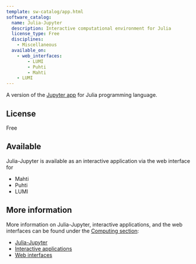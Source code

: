 ```yaml
---
template: sw-catalog/app.html
software_catalog:
  name: Julia-Jupyter
  description: Interactive computational environment for Julia
  license_type: Free
  disciplines:
    - Miscellaneous
  available_on:
    - web_interfaces:
        - LUMI
        - Puhti
        - Mahti
    - LUMI
---
```


A version of the [Jupyter app](jupyter.md) for Julia programming language.

## License

Free

## Available

Julia-Jupyter is available as an interactive application via the web interface for

- Mahti
- Puhti
- LUMI

## More information

More information on Julia-Jupyter, interactive applications, and the web interfaces can be found under the [Computing section](../computing/index.md):

- [Julia-Jupyter](../computing/webinterface/julia-on-jupyter.md)
- [Interactive applications](../computing/webinterface/apps.md)
- [Web interfaces](../computing/webinterface/index.md)
